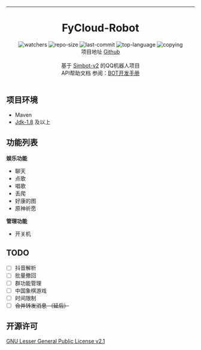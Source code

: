 <div align="center">
<hr>
<h1>FyCloud-Robot </h1>
<img alt="watchers" src="https://img.shields.io/github/watchers/VarleyT/FyCloud-Robot"/>
<img alt="repo-size" src="https://img.shields.io/github/repo-size/VarleyT/FyCloud-Robot"/>
<img alt="last-commit" src="https://img.shields.io/github/last-commit/VarleyT/FyCloud-Robot"/>
<img alt="top-language" src="https://img.shields.io/github/languages/top/VarleyT/FyCloud-Robot" />
<img alt="copying" src="https://img.shields.io/github/license/VarleyT/FyCloud-Robot" />
<br>
项目地址 <a href="https://github.com/VarleyT/FyCloud-Robot" target="_blank">Github</a>
<br><br>
基于 <a href="https://github.com/ForteScarlet/simpler-robot/tree/v2-dev" target="_blank">Simbot-v2</a> 的QQ机器人项目
<br>
API帮助文档 参阅：<a href="https://www.yuque.com/simpler-robot/simpler-robot-doc" target="_blank">BOT开发手册</a>
</div>
<br>

## 项目环境
 - Maven
 - [Jdk-1.8](https://www.oracle.com/java/technologies/downloads/) 及以上

## 功能列表

**娱乐功能**

 - 聊天
 - 点歌
 - 唱歌
 - 丢爬
 - 好康的图
 - 原神祈愿

**管理功能**
 - 开关机

## TODO

 - [ ] 抖音解析
 - [ ] 批量撤回
 - [ ] 群功能管理
 - [ ] 中国象棋游戏
 - [ ] 时间限制
 - [ ] ~~合并转发消息 （延后）~~

## 开源许可
[GNU Lesser General Public License v2.1](https://github.com/VarleyT/FyCloud-Robot/blob/master/LICENSE)
